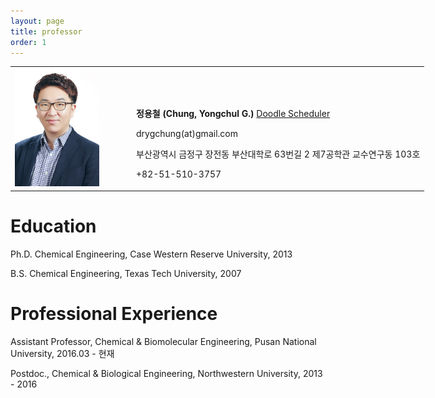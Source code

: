 ```yaml
---
layout: page
title: professor
order: 1
---
```

<style type="text/css">
img.resize {
  max-width:75%;
  align:left;
}
</style>

<table frame="void" border="0" style="width: 1200px;"><tbody><tr><td style="width: 180px;">
<img class="resize" src="/images/ygchung_profile.jpg" style="font-size: 10px;" />
</td>
<td align="left" valign="bottom">
<p><b>정용철 (Chung, Yongchul G.)</b> <a href="http://doodle.com/greg.chung">Doodle Scheduler</a></p>
<p>drygchung(at)gmail.com</p>
<p>부산광역시 금정구 장전동 부산대학로 63번길 2 제7공학관 교수연구동 103호 </p>
<p>+82-51-510-3757 </p>
</td>
</tr></tbody></table>

# Education
Ph.D. Chemical Engineering, Case Western Reserve University, 2013

B.S. Chemical Engineering, Texas Tech University, 2007

# Professional Experience
Assistant Professor, Chemical & Biomolecular Engineering, Pusan National University, 2016.03 - 현재

Postdoc., Chemical & Biological Engineering, Northwestern University, 2013 - 2016
